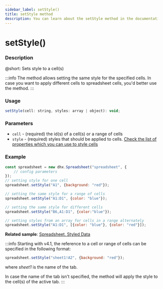```yaml
---
sidebar_label: setStyle()
title: setStyle method
description: You can learn about the setStyle method in the documentation of the DHTMLX JavaScript Spreadsheet library. Browse developer guides and API reference, try out code examples and live demos, and download a free 30-day evaluation version of DHTMLX Spreadsheet.
---
```


# setStyle()

### Description

@short: Sets style to a cell(s)

:::info
The method allows setting the same style for the specified cells. In case you want to apply different cells to spreadsheet cells, you'd better use the [](api/spreadsheet_parse_method.md) method.
:::

### Usage

~~~jsx
setStyle(cell: string, styles: array | object): void;
~~~

### Parameters

- `cell` -  (required) the id(s) of a cell(s) or a range of cells
- `style` - (required) styles that should be applied to cells. [Check the list of properties which you can use to style cells](api/spreadsheet_parse_method.md#list-of-properties) 

### Example

~~~jsx {5,8,11,14}
const spreadsheet = new dhx.Spreadsheet("spreadsheet", {
    // config parameters
});
// setting style for one cell
spreadsheet.setStyle("A1", {background: "red"});

// setting the same style for a range of cells
spreadsheet.setStyle("A1:D1", {color: "blue"});

// setting the same style for different cells
spreadsheet.setStyle("B6,A1:D1", {color:"blue"});

// setting styles from an array for cells in a range alternately
spreadsheet.setStyle("A1:D1", [{color: "blue"}, {color: "red"}]);
~~~

**Related sample**: [Spreadsheet. Styled Data](https://snippet.dhtmlx.com/abnh7glb)

:::info
Starting with v4.1, the reference to a cell or range of cells can be specified in the following format:

~~~js
spreadsheet.setStyle("sheet1!A2", {background: "red"}); 
~~~

where *sheet1* is the name of the tab.

In case the name of the tab isn't specified, the method will apply the style to the cell(s) of the active tab.
:::